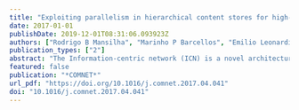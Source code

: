 ```yaml
---
title: "Exploiting parallelism in hierarchical content stores for high-speed ICN routers"
date: 2017-01-01
publishDate: 2019-12-01T08:31:06.093923Z
authors: ["Rodrigo B Mansilha", "Marinho P Barcellos", "Emilio Leonardi", "Dario Rossi"]
publication_types: ["2"]
abstract: "The Information-centric network (ICN) is a novel architecture identifying data as a first class citizen, and caching as a prominent low-level feature. Yet, efficiently using large storage (e.g., 1TB) at line rate (e.g., 10 Gbps) is not trivial: in our previous work, we proposed an ICN router design equipped with hierarchi- cal caches, that exploits peculiarities of the ICN traffic arrival process. In this paper, we implement this proposal in the NDN Forwarding Daemon (NFD), and carry on a thorough experimental evaluation of its performance with an emulation methodology on common off the shelf hardware. Our study testifies to the interest and feasibility of the approach. ©2017"
featured: false
publication: "*COMNET*"
url_pdf: "https://doi.org/10.1016/j.comnet.2017.04.041"
doi: "10.1016/j.comnet.2017.04.041"
---
```



